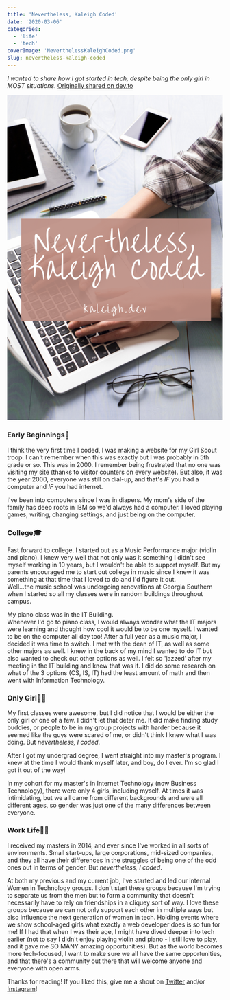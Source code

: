 ```yaml
---
title: 'Nevertheless, Kaleigh Coded'
date: '2020-03-06'
categories:
  - 'life'
  - 'tech'
coverImage: 'NeverthelessKaleighCoded.png'
slug: nevertheless-kaleigh-coded
---
```


_I wanted to share how I got started in tech, despite being the only girl in MOST situations_. [Originally shared on dev.to](https://dev.to/kaleigh/nevertheless-kaleigh-coded-48oi)

![Nevertheless Kaleigh Coded](images/NeverthelessKaleighCoded-683x1024.png)

### Early Beginnings🐣

I think the very first time I coded, I was making a website for my Girl Scout troop. I can't remember when this was exactly but I was probably in 5th grade or so. This was in 2000. I remember being frustrated that no one was visiting my site (thanks to visitor counters on every website). But also, it was the year 2000, everyone was still on dial-up, and that's _IF_ you had a computer and _IF_ you had internet.

I've been into computers since I was in diapers. My mom's side of the family has deep roots in IBM so we'd always had a computer. I loved playing games, writing, changing settings, and just being on the computer.

### College🎓

Fast forward to college. I started out as a Music Performance major (violin and piano). I knew very well that not only was it something I didn't see myself working in 10 years, but I wouldn't be able to support myself. But my parents encouraged me to start out college in music since I knew it was something at that time that I loved to do and I'd figure it out.  
Well…the music school was undergoing renovations at Georgia Southern when I started so all my classes were in random buildings throughout campus.

My piano class was in the IT Building.  
Whenever I'd go to piano class, I would always wonder what the IT majors were learning and thought how cool it would be to be one myself. I wanted to be on the computer all day too! After a full year as a music major, I decided it was time to switch. I met with the dean of IT, as well as some other majors as well. I knew in the back of my mind I wanted to do IT but also wanted to check out other options as well. I felt so 'jazzed' after my meeting in the IT building and knew that was it. I did do some research on what of the 3 options (CS, IS, IT) had the least amount of math and then went with Information Technology.

### Only Girl🤷‍♀️

My first classes were awesome, but I did notice that I would be either the only girl or one of a few. I didn't let that deter me. It did make finding study buddies, or people to be in my group projects with harder because it seemed like the guys were scared of me, or didn't think I knew what I was doing. But _nevertheless, I coded_.

After I got my undergrad degree, I went straight into my master's program. I knew at the time I would thank myself later, and boy, do I ever. I'm so glad I got it out of the way!

In my cohort for my master's in Internet Technology (now Business Technology), there were only 4 girls, including myself. At times it was intimidating, but we all came from different backgrounds and were all different ages, so gender was just one of the many differences between everyone.

### Work Life👩‍💻

I received my masters in 2014, and ever since I've worked in all sorts of environments. Small start-ups, large corporations, mid-sized companies, and they all have their differences in the struggles of being one of the odd ones out in terms of gender. But _nevertheless, I coded_.

At both my previous and my current job, I've started and led our internal Women in Technology groups. I don't start these groups because I'm trying to separate us from the men but to form a community that doesn't necessarily have to rely on friendships in a cliquey sort of way. I love these groups because we can not only support each other in multiple ways but also influence the next generation of women in tech. Holding events where we show school-aged girls what exactly a web developer does is so fun for me! If I had that when I was their age, I might have dived deeper into tech earlier (not to say I didn't enjoy playing violin and piano - I still love to play, and it gave me SO MANY amazing opportunities). But as the world becomes more tech-focused, I want to make sure we all have the same opportunities, and that there's a community out there that will welcome anyone and everyone with open arms.

Thanks for reading! If you liked this, give me a shout on [Twitter](https://twitter.com/kaleighscruggs) and/or [Instagram](https://www.instagram.com/klgh.js/)!
